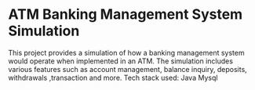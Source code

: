 # ATM Banking Management System Simulation

This project provides a simulation of how a banking management system would operate when implemented in an ATM. The simulation includes various features such as account management, balance inquiry, deposits, withdrawals ,transaction and more.
Tech stack used:
Java
Mysql 
